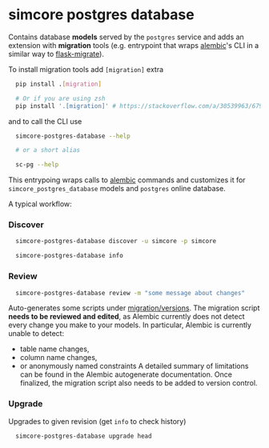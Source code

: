 # simcore postgres database

Contains database **models** served by the ``postgres`` service and adds an extension with **migration** tools (e.g. entrypoint that wraps [alembic]'s CLI in a similar way to [flask-migrate]).


To install migration tools add ``[migration]`` extra
```bash
  pip install .[migration]

  # Or if you are using zsh
  pip install '.[migration]' # https://stackoverflow.com/a/30539963/6797695
```
and to call the CLI use
```bash
  simcore-postgres-database --help

  # or a short alias

  sc-pg --help
```
This entrypoing wraps calls to [alembic] commands and customizes it for ``simcore_postgres_database`` models and `postgres` online database.


A typical workflow:

### Discover

```bash
  simcore-postgres-database discover -u simcore -p simcore
```

```bash
  simcore-postgres-database info
```

### Review

```bash
  simcore-postgres-database review -m "some message about changes"
```
Auto-generates some scripts under [migration/versions](packages/postgres-database/migration/versions). The migration script **needs to be reviewed and edited**, as Alembic currently does not detect every change you
make to your models. In particular, Alembic is currently unable to detect:
- table name changes,
- column name changes,
- or anonymously named constraints
A detailed summary of limitations can be found in the Alembic autogenerate documentation.
Once finalized, the migration script also needs to be added to version control.

### Upgrade

Upgrades to given revision (get ``info`` to check history)
```bash
  simcore-postgres-database upgrade head
```


[alembic]:https://alembic.sqlalchemy.org/en/latest/
[flask-migrate]:https://flask-migrate.readthedocs.io/en/latest/
